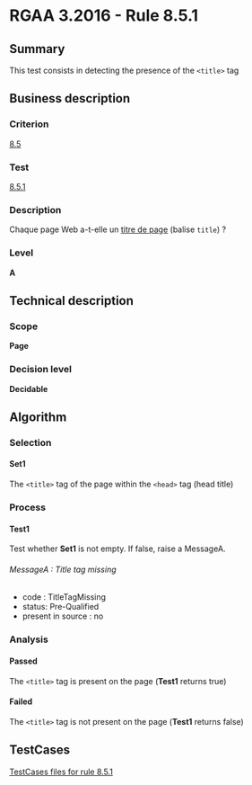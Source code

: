 # RGAA 3.2016 - Rule 8.5.1

## Summary
This test consists in detecting the presence of the `<title>` tag

## Business description

### Criterion
[8.5](http://references.modernisation.gouv.fr/rgaa-accessibilite/2016/criteres.html#crit-8-5)

### Test
[8.5.1](http://references.modernisation.gouv.fr/rgaa-accessibilite/2016/criteres.html#test-8-5-1)

### Description
<div lang="fr">Chaque page Web a-t-elle un <a href="http://references.modernisation.gouv.fr/rgaa-accessibilite/2016/glossaire.html#titrePage">titre de page</a> (balise <code lang="en">title</code>)&nbsp;?</div>

### Level
**A**

## Technical description

### Scope
**Page**

### Decision level
**Decidable**

## Algorithm

### Selection

#### Set1

The `<title>` tag of the page within the `<head>` tag (head title)

### Process

#### Test1

Test whether **Set1** is not empty. If false, raise a MessageA.

###### MessageA : Title tag missing

-   code : TitleTagMissing
-   status: Pre-Qualified
-   present in source : no

### Analysis

#### Passed

The `<title>` tag is present on the page (**Test1** returns true)

#### Failed

The `<title>` tag is not present on the page (**Test1** returns false)



##  TestCases

[TestCases files for rule 8.5.1](https://github.com/Asqatasun/Asqatasun/tree/develop/rules/rules-rgaa3.2016/src/test/resources/testcases/rgaa32016/Rgaa32016Rule080501/)


